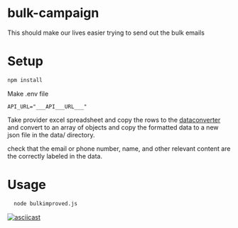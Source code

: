 # bulk-campaign

This should make our lives easier trying to send out the bulk emails

# Setup
```bash
npm install
```
Make .env file
```
API_URL="___API___URL___"
```

Take provider excel spreadsheet and copy the rows to the [dataconverter](https://shancarter.github.io/mr-data-converter/) and convert to an array of objects and copy the formatted data to a new json file in the data/ directory.

check that the email or phone number, name, and other relevant content are the correctly labeled in the data.

# Usage

```bash
  node bulkimproved.js
```

[![asciicast](https://asciinema.org/a/PKIeqwe62AX98SOC4DzlXn9hk.svg)](https://asciinema.org/a/PKIeqwe62AX98SOC4DzlXn9hk)

